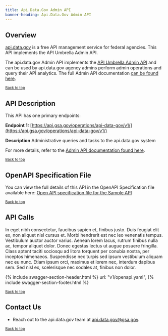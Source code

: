 ```yaml
---
title: Api.Data.Gov Admin API
banner-heading: Api.Data.Gov Admin API
---
```



<link rel="stylesheet" type="text/css" href="../../assets/swaggerui-dist/swagger-ui.css" >
<link rel="stylesheet" type="text/css" href="../../assets/swaggerui-dist/custom.css" >

## Overview

[api.data.gov](https://api.data.gov) is a free API management service for federal agencies. This API implements the API Umbrella Admin API.

The api.data.gov Admin API implements the [API Umbrella Admin API](http://nrel.github.io/api-umbrella/docs/admin-api/) and can be used by api.data.gov agency admins perform admin operations and query their API analytics.  The full Admin API documentation [can be found here](http://nrel.github.io/api-umbrella/docs/admin-api/).

<p><small><a href="#">Back to top</a></small></p>


## API Description

This API has one primary endpoints:

**Endpoint 1:** [https://api.gsa.gov/operations/api-data-gov/v1/](https://api.gsa.gov/operations/api-data-gov/v1/)


**Description**   Administrative queries and tasks to the api.data.gov system

For more details, refer to the [Admin API documentation found here](http://nrel.github.io/api-umbrella/docs/admin-api/).

<p><small><a href="#">Back to top</a></small></p>


## OpenAPI Specification File

You can view the full details of this API in the OpenAPI Specification file available here:
<a href="https://api-umbrella.readthedocs.io/en/latest/_static/admin-api-swagger.yml">Open API specification file for the Sample API</a>

<p><small><a href="#">Back to top</a></small></p>

## API Calls

In eget nibh consectetur, faucibus sapien et, finibus justo. Duis feugiat elit ex, non aliquet nisl cursus et. Morbi hendrerit est nec leo venenatis tempus. Vestibulum auctor auctor varius. Aenean lorem lacus, rutrum finibus nulla ac, tempor aliquet dolor. Donec egestas lectus ut augue posuere fringilla. Class aptent taciti sociosqu ad litora torquent per conubia nostra, per inceptos himenaeos. Suspendisse nec turpis sed ipsum vestibulum aliquam nec eu nunc. Etiam ipsum orci, maximus et lorem nec, interdum dapibus sem. Sed nisl ex, scelerisque nec sodales at, finibus non dolor.


{% include swagger-section-header.html %}
    url: "v1/openapi.yaml", 
{% include swagger-section-footer.html %}


<p><small><a href="#">Back to top</a></small></p>

## Contact Us

* Reach out to the api.data.gov team at [api.data.gov@gsa.gov](mailto:api.data.gov@gsa.gov).  

<p><small><a href="#">Back to top</a></small></p>
